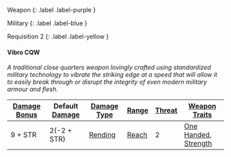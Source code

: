 
Weapon
{: .label .label-purple }

Military
{: .label .label-blue }

Requisition 2
{: .label .label-yellow }
#### Vibro CQW
*A traditional close quarters weapon lovingly crafted using standardized military technology to vibrate the striking edge at a speed that will allow it to easily break through or disrupt the integrity of even modern military armour and flesh.*

| [Damage Bonus](Core/Weapons#Damage%20Bonus) | Default [Damage](Core/Weapons#Calculating%20Damage) | [Damage Type](Core/Weapons#Damage%20Type) | [Range](Core/Weapons#Range) | [Threat](Core/Weapons#Threat) | [Weapon Traits](Core/Weapon-Traits) |
| ---- | ---- | ---- | ---- | ---- | ---- |
| 9 + STR | 2(-2 + STR) | [Rending](Core/Injury#Rending) | [Reach](Core/Movement#Reach) | 2 | [One Handed](Core/Weapon-Traits#One%20Handed), [Strength](Core/Weapon-Traits#Strength) |

